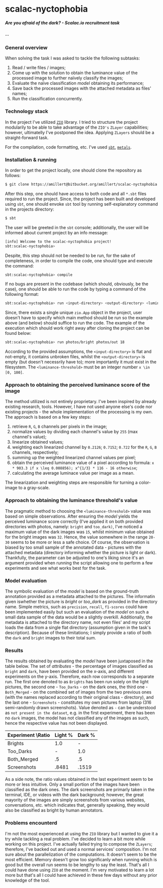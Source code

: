 # scalac-nyctophobia
##### Are you afraid of the dark? - Scalac.io recruitment task
--
### General overview
When solving the task I was asked to tackle the following subtasks:
1. Read / write files / images;
2. Come up with the solution to obtain the luminance value of the processed image to further naïvely classify the images;
3. Evaluate the naïve classification *model* obtaining its performance;
4. Save back the processed images with the attached metadata as files' names;
5. Run the classification concurrently.

### Technology stack
In the project I've utilized [`ZIO`](https://zio.dev/ "ZIO's Homepage") library. I tried to structure the project modularily to be able to take advantage of the `ZIO's` `ZLayer` capabilities; however, ultimatelly I've postponed the idea. Applying `ZLayers` should be a straight-forward task.

For the compilation, code formatting, etc. I've used [`sbt`](https://www.scala-sbt.org/ "SBT's homepage"), [`metals`](https://scalameta.org/metals/ "Metal's homepage").

### Installation & running
In order to get the project locally, one should clone the repository as follows:
```bash
$ git clone https://amillert@bitbucket.org/amillert/scalac-nyctophobia.git
```

After this step, one should have access to both code and all `*.sbt` files required to run the project. Since, the project has been built and developed using `sbt`, one should envoke `sbt` tool by running self-explanatory command in the projects directory:
```bash
$ sbt
```

The user will be greeted in the `sbt` console; additionally, the user will be informed about current project by an info message:
```bash
[info] Welcome to the scalac-nyctophobia project!
sbt:scalac-nyctophobia> 
```

Despite, this step should not be needed to be run, for the sake of completeness, in order to compile the code, one should type and execute the command:
```bash
sbt:scalac-nyctophobia> compile
```

If no bugs are present in the codebase (which should, obviously, be the case), one should be able to run the code by typing a command of the following format:
```bash
sbt:scalac-nyctophobia> run <input-directory> <output-directory> <luminance-threshold>
```

Since, there exists a single unique `zio.App` object in the project, user doesn't have to specify which main method should be run so the example above (and below) should suffice to run the code. The example of the execution which should work right away after cloning the project can be found below:
```bash
sbt:scalac-nyctophobia> run photos/bright photos/out 18
```

According to the provided assumptions, the `<input-directory>` is flat and not-empty, it contains unbroken files, whilst the `<output-directory>` is empty (but doesn't necessrily have to); more importantly it must exist in the filesystem. The `<luminance-threshold>` must be an integer number `x \in [0, 100]`.

### Approach to obtaining the perceived luminance score of the image
The method utilized is not entirely proprietary. I've been inspired by already existing research, tools. However, I have not used anyone else's code nor existing projects - the whole implementation of the processing is my own. The approach is based on a few key steps:
1. retrieve `R`, `G`, `B` channels per pixels in the image;
2. normalize values by dividing each channel's value by `255` (max channel's value);
3. linearize obtained values;
4. weighting each linearized channel by `0.2126`; `0.7152`; `0.722` for the `R`, `G`, `B` channels, respectively;
5. summing up the weighted linearized channel values per pixel;
6. obtain the perceived luminance value of a pixel according to formula: `x * 903.3 if x \leq 0.008856); x^{1/3} * 116 - 16 otherwise`;
7. calculating the average luminace value per image as a mean.

The linearization and weighting steps are responsible for turning a color-image to a gray-scale.

### Approach to obtaining the luminance threshold's value
The pragmatic method to choosing the `<luminance-threshold>` value was based on simple observations. After ensuring the *model* yields the perceived luminance score correctly (I've applied it on both provided directories with photos, namely: `bright` and `too_dark)`, I've noticed a maximum value of the dark images was `15`, whilst minimum value obtained for the bright images was `32`. Hence, the value somewhere in the range `20-30` seems to be more or less a safe choice. Of course, the observation is biased by too small sample of the annotated data - pictures with the attached metadata (directory informing whether the picture is light or dark). Thankfully, the parameter can be adjusted to one's liking since it's an argument provided when running the script allowing one to perform a few experiments and see what works best for the task.

### Model evaluation
The symbolic evaluation of the *model* is based on the ground-truth annotation provided as a metadata attached to the pictures. The informatin given iswhether the picture is *bright* or *too_dark* as provided in the directory name. Simple metrics, such as `precision`, `recall`, `f1-scores` could have been implemented easily but such an evaluation of the *model* on such a small data sample of the data would be a slightly overkill. Additionally, the metadata is attached to the directory name, not even files' and my script loads the data from a single flat directory (assumption given in the task's description). Because of these limitations; I simply provide a ratio of both the `dark` and `bright` images to their total sum.

### Results
The results obtained by evaluating the *model* have been juxtaposed in the table below. The set of *attributes* - the percentage of images classified as `bright` and `dark`, have been provided on the x-axis, and different experiments on the y-axis. Therefore, each row corresponds to a separate run. The first one denoted to as `Brights` has been run solely on the light pictures, the second one - `Too_Darks` - on the dark ones, the third one - `Both_Merged` - on the combined set of images from the two previous ones (with the names replaced according to their original class - directory), and the last one - `Screenshots` - constitutes my own pictures from laptop (316 semi-randomly drawn screenshots). Value denoted as `-` can be understood as `not present in the dataset`, e.g. in the first experiment, there has been no `dark` images, the model has not classified any of the images as such, hence the respective value has not been displayed.

| Experiment \Ratio  	| Light % 	| Dark % 	|
|--------------------	|---------	|--------	|
| Brights             	| 1.0       | -      	|
| Too_Darks           	| -       	| 1.0      	|
| Both_Merged        	| .5     	| .5    	|
| Screenshots        	| .8481  	| .1519 	|

As a side note, the ratio values obtained in the last experiment seem to be more or less intuitive. Only a small portion of the images have been classified as the dark ones. The dark screenshots are primarly taken in the terminal, IDE, or videos with the dark background; however, the great mayority of the images are simply screenshots from various websites, conversations, etc. which indicates that, generally speaking, they would also be classified as bright by human annotators.

### Problems encounterd
I'm not the most experienced at using the `ZIO` library but I wanted to give it a try while tackling a real problem. I've decided to learn a bit more while working on this project. I've actually failed trying to compose the `ZLayers`; therefore, I've backed out and used a normal services' composition. I'm not sure about the parallelization of the computations. It doesn't seem to be the most efficient. Memory doesn't grow too significanly when running which is good but the overall run seems to be lengthy to say the least. That's all I could have done using `ZIO` at the moment. I'm very motivated to learn a lot more but that's all I could have achieved in these few days without any prior knowledge of the tool.
